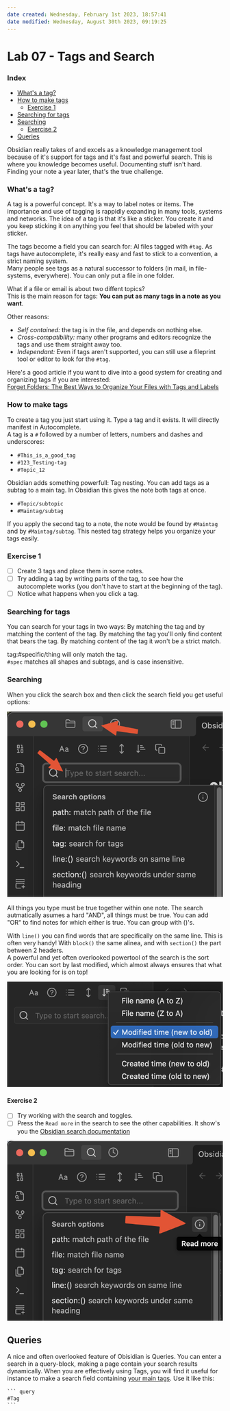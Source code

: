 ```yaml
---
date created: Wednesday, February 1st 2023, 18:57:41
date modified: Wednesday, August 30th 2023, 09:19:25
---
```


# Lab 07 - Tags and Search

### Index

- [What's a tag?](#What's%20a%20tag?)
- [How to make tags](#How%20to%20make%20tags)
    - [Exercise 1](#Exercise%201)
- [Searching for tags](#Searching%20for%20tags)
- [Searching](#Searching)
    - [Exercise 2](#Exercise%202)
- [Queries](#Queries)

Obsidian really takes of and excels as a knowledge management tool because of it's support for tags and it's fast and powerful search. This is where you knowledge becomes useful. Documenting stuff isn't hard. Finding your note a year later, that's the true challenge.

### What's a tag?

A tag is a powerful concept. It's a way to label notes or items. The importance and use of tagging is rappidly expanding in many tools, systems and networks. The idea of a tag is that it's like a sticker. You create it and you keep sticking it on anything you feel that should be labeled with your sticker.

The tags become a field you can search for: Al files tagged with `#tag`. As tags have autocomplete, it's really easy and fast to stick to a convention, a strict naming system.  
Many people see tags as a natural successor to folders (in mail, in file-systems, everywhere). You can only put a file in one folder.

What if a file or email is about two diffent topics?  
This is the main reason for tags: **You can put as many tags in a note as you want**.

Other reasons:  

- *Self contained:* the tag is in the file, and depends on nothing else.
- *Cross-compatibility:* many other programs and editors recognize the tags and use them straight away too.
- *Independant:* Even if tags aren't supported, you can still use a fileprint tool or editor to look for the `#tag`.

Here's a good article if you want to dive into a good system for creating and organizing tags if you are interested:  
[Forget Folders: The Best Ways to Organize Your Files with Tags and Labels](https://zapier.com/blog/how-to-use-tags-and-labels/)

### How to make tags

To create a tag you just start using it. Type a tag and it exists. It will directly manifest in Autocomplete.  
A tag is a `#` followed by a number of letters, numbers and dashes and underscores:

- `#This_is_a_good_tag`
- `#123_Testing-tag`
- `#Topic_12`

Obsidian adds something powerfull: Tag nesting. You can add tags as a subtag to a main tag. In Obsidian this gives the note both tags at once.

- `#Topic/subtopic`
- `#Maintag/subtag`

If you apply the second tag to a note, the note would be found by `#Maintag` and by `#Maintag/subtag`. This nested tag strategy helps you organize your tags easily.

### Exercise 1

- [ ] Create 3 tags and place them in some notes.
- [ ] Try adding a tag by writing parts of the tag, to see how the autocomplete works (you don't have to start at the beginning of the tag).
- [ ] Notice what happens when you click a tag.

### Searching for tags

You can search for your tags in two ways: By matching the tag and by matching the content of the tag. By matching the tag you'll only find content that bears the tag. By matching content of the tag it won't be a strict match.

tag:#specific/thing will only match the tag.  
`#spec` matches all shapes and subtags, and is case insensitive.

### Searching

When you click the search box and then click the search field you get useful options:

![|300](assets/Lab%207%20-%20Tags%20and%20Search.png)

All things you type must be true together within one note. The search autmatically asumes a hard "AND", all things must be true. You can add "OR" to find notes for which either is true. You can group with ()'s.

With `line()` you can find words that are specifically on the same line. This is often very handy! With `block()` the same alinea, and with `section()` the part between 2 headers.  
A powerful and yet often overlooked powertool of the search is the sort order. You can sort by last modified, which almost always ensures that what you are looking for is on top!

![|350](assets/Lab%207%20-%20Tags%20and%20Search-1.png)

#### Exercise 2

- [ ] Try working with the search and toggles.
- [ ] Press the `Read more` in the search to see the other capabilities. It show's you the [Obsidian search documentation](https://help.obsidian.md/Plugins/Search)

![|350](assets/Lab%207%20-%20Tags%20and%20Search-2.png)

## Queries

A nice and often overlooked feature of Obisidian is Queries. You can enter a search in a query-block, making a page contain your search results dynamically. When you are effectively using Tags, you will find it useful for instance to make a search field containing [your main tags](Addendum%203%20-%20Methods%20of%20Note-taking%20and%20Organizing.md#Forget%20Folders:%20The%20Best%20Ways%20to%20Organize%20Your%20Files%20with%20Tags%20and%20Labels.). Use it like this:

<pre><code>``` query
#Tag
```</code></pre>
